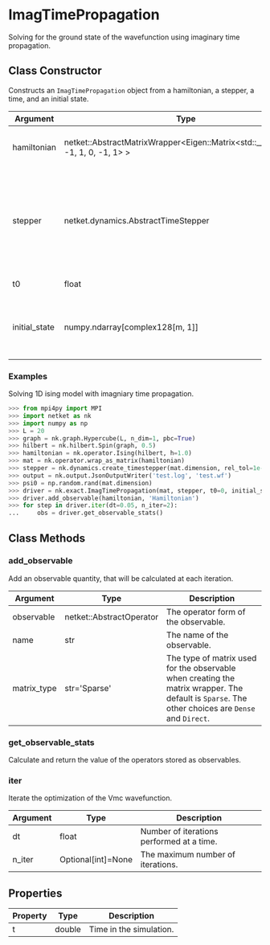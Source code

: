 # ImagTimePropagation
Solving for the ground state of the wavefunction using imaginary time propagation.

## Class Constructor
Constructs an ``ImagTimePropagation`` object from a hamiltonian, a stepper,
a time, and an initial state.

|  Argument   |                                          Type                                           |                                          Description                                           |
|-------------|-----------------------------------------------------------------------------------------|------------------------------------------------------------------------------------------------|
|hamiltonian  |netket::AbstractMatrixWrapper<Eigen::Matrix<std::__1::complex<double>, -1, 1, 0, -1, 1> >|The hamiltonian of the system.                                                                  |
|stepper      |netket.dynamics.AbstractTimeStepper                                                      |Stepper (i.e. propagator) that transforms the state of the system from one timestep to the next.|
|t0           |float                                                                                    |The initial time.                                                                               |
|initial_state|numpy.ndarray[complex128[m, 1]]                                                          |The initial state of the system (when propagation begins.)                                      |


### Examples
Solving 1D ising model with imagniary time propagation.

```python
>>> from mpi4py import MPI
>>> import netket as nk
>>> import numpy as np
>>> L = 20
>>> graph = nk.graph.Hypercube(L, n_dim=1, pbc=True)
>>> hilbert = nk.hilbert.Spin(graph, 0.5)
>>> hamiltonian = nk.operator.Ising(hilbert, h=1.0)
>>> mat = nk.operator.wrap_as_matrix(hamiltonian)
>>> stepper = nk.dynamics.create_timestepper(mat.dimension, rel_tol=1e-10, abs_tol=1e-10)
>>> output = nk.output.JsonOutputWriter('test.log', 'test.wf')
>>> psi0 = np.random.rand(mat.dimension)
>>> driver = nk.exact.ImagTimePropagation(mat, stepper, t0=0, initial_state=psi0)
>>> driver.add_observable(hamiltonian, 'Hamiltonian')
>>> for step in driver.iter(dt=0.05, n_iter=2):
...     obs = driver.get_observable_stats()

```



## Class Methods 
### add_observable
Add an observable quantity, that will be calculated at each
iteration.

| Argument  |          Type          |                                                                   Description                                                                   |
|-----------|------------------------|-------------------------------------------------------------------------------------------------------------------------------------------------|
|observable |netket::AbstractOperator|The operator form of the observable.                                                                                                             |
|name       |str                     |The name of the observable.                                                                                                                      |
|matrix_type|str='Sparse'            |The type of matrix used for the observable when creating the matrix wrapper. The default is `Sparse`. The other choices are `Dense` and `Direct`.|


### get_observable_stats
Calculate and return the value of the operators stored as observables.




### iter
Iterate the optimization of the Vmc wavefunction.

|Argument|       Type       |               Description               |
|--------|------------------|-----------------------------------------|
|dt      |float             |Number of iterations performed at a time.|
|n_iter  |Optional[int]=None|The maximum number of iterations.        |


## Properties

|Property| Type |      Description       |
|--------|------|------------------------|
|t       |double| Time in the simulation.|

